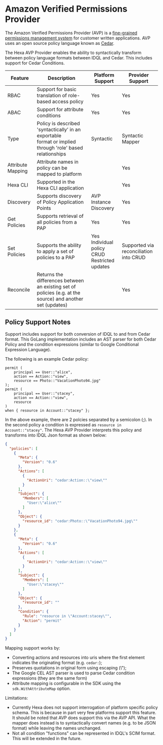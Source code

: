 # Amazon Verified Permissions Provider

The Amazon Verified Permissions Provider (AVP) is a [fine-grained permissions management system](https://docs.aws.amazon.com/verifiedpermissions/latest/userguide/what-is-avp.html) for customer written applications.
AVP uses an open source policy language known as [Cedar](https://docs.cedarpolicy.com).

The Hexa AVP Provider enables the ability to syntactically transform between policy language formats between IDQL and Cedar. This includes
support for Cedar Conditions.

| Feature           | Description                                                                                                   | Platform Support                                      | Provider Support                           |
|-------------------|---------------------------------------------------------------------------------------------------------------|-------------------------------------------------------|--------------------------------------------|
| RBAC              | Support for basic translation of role-based access policy                                                     | Yes                                                   | Yes                                        |
| ABAC              | Support for attribute conditions                                                                              | Yes                                                   | Yes                                        |
| Type              | Policy is described 'syntactically' in an exportable<BR/>format or implied through 'role' based relationships | Syntactic                                             | Syntactic Mapper                           |
| Attribute Mapping | Attribute names in policy can be mapped to platform                                                           |                                                       | Yes                                        |
| Hexa CLI      | Supported in the Hexa CLI application                                                                     |                                                       | Yes                                        |
| Discovery         | Supports discovery of Policy Application Points                                                               | AVP Instance Discovery                                | Yes                                        |
| Get Policies      | Supports retrieval of all policies from a PAP                                                                 | Yes                                                   | Yes                                        |
| Set Policies      | Supports the ability to apply a set of policies to a PAP                                                      | Yes<BR/>Individual policy CRUD<BR/>Restricted updates | Supported via reconciliation<BR/>into CRUD |
| Reconcile         | Returns the differences between an existing set of policies (e.g. at the source) and another set (updates)    |                                                       | Yes                                        |

## Policy Support Notes

Support includes support for both conversion of IDQL to and from Cedar format.
This GoLang implementation includes an AST parser for both Cedar Policy and the condition expressions (similar to
Google Conditional Expression Language).

The following is an example Cedar policy:
```text
permit (
    principal == User::"alice",
    action == Action::"view",
    resource == Photo::"VacationPhoto94.jpg"
);
permit (
    principal == User::"stacey",
    action == Action::"view",
    resource
)
when { resource in Account::"stacey" };
```

In the above example, there are 2 polcies separated by a semicolon (;). In the second policy a condition is expressed as
`resource in Account::"stacey"`.  The Hexa AVP Provider interprets this policy and transforms into IDQL Json format as shown below:

```json
{
  "policies": [
    {
      "Meta": {
        "Version": "0.6"
      },
      "Actions": [
        {
          "ActionUri": "cedar:Action::\"view\""
        }
      ],
      "Subject": {
        "Members": [
          "User:\"alice\""
        ]
      },
      "Object": {
        "resource_id": "cedar:Photo::\"VacationPhoto94.jpg\""
      }
    },
    {
      "Meta": {
        "Version": "0.6"
      },
      "Actions": [
        {
          "ActionUri": "cedar:Action::\"view\""
        }
      ],
      "Subject": {
        "Members": [
          "User:\"stacey\""
        ]
      },
      "Object": {
        "resource_id": ""
      },
      "Condition": {
        "Rule": "resource in \"Account:stacey\"",
        "Action": "permit"
      }
    }
  ]
}
```

Mapping support works by:
* Converting actions and resources into uris where the first element indicates the originating format (e.g. `cedar:`);
* Preserves quotations in original form using escaping (\\");
* The Google CEL AST parser is used to parse Cedar condition expressions (they are the same form)
* Attribute mapping is configurable in the SDK using the `sdk.WithAttributeMap` option.

Limitations:
* Currently Hexa does not support interrogation of platform specific policy schema. This is because in part very few platforms support
  this feature. It should be noted that AVP does support this via the AVP API.  What the mapper does instead is to syntactically convert
  names (e.g. to be JSON format) while leaving the names unchanged.
* Not all condition "functions" can be represented in IDQL's SCIM format. This will be extended in the future.

